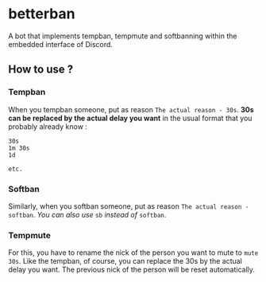 # betterban

A bot that implements tempban, tempmute and softbanning within the embedded interface of Discord.

## How to use ?

### Tempban

When you tempban someone, put as reason `The actual reason - 30s`. **30s can be replaced by the actual delay you want** in the usual format that you probably already know :

```
30s
1m 30s
1d

etc.
```

### Softban

Similarly, when you softban someone, put as reason `The actual reason - softban`. *You can also use* `sb` *instead of* `softban`.

### Tempmute

For this, you have to rename the nick of the person you want to mute to `mute 30s`. Like the tempban, of course, you can replace the 30s by the actual delay you want. The previous nick of the person will be reset automatically.